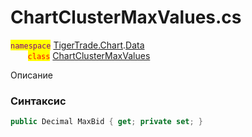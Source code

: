 
# ChartClusterMaxValues.cs
<mark style="color:purple;">`namespace`</mark> [TigerTrade.Chart](../../../../TigerTrade.Chart.md).[Data](../../../../TigerTrade.Chart/Data.md)  
&nbsp;&nbsp;&nbsp;&nbsp;&nbsp;&nbsp;&nbsp;<mark style="color:red;">`class`</mark> [ChartClusterMaxValues](../../ChartClusterMaxValues.cs.md)

Описание

### Синтаксис
```csharp
public Decimal MaxBid { get; private set; }
```
